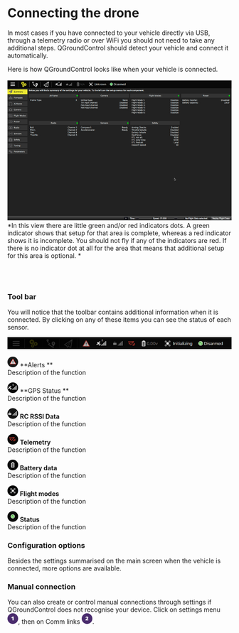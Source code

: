 # Connecting the drone
In most cases if you have connected to your vehicle directly via USB, through a telemetry radio or over WiFi you should not need to take any additional steps. QGroundControl should detect your vehicle and connect it automatically.

Here is how QGroundControl looks like when your vehicle is connected.
<br>
<br>
![](02_connecting_the_drone_screen.jpg)
*In this view there are little green and/or red indicators dots. A green indicator shows that setup for that area is complete, whereas a red indicator shows it is incomplete. You should not fly if any of the indicators are red. If there is no indicator dot at all for the area that means that additional setup for this area is optional. *
<br>
<br>
<br>
<br>
### Tool bar
You will notice that the toolbar contains additional information when it is connected. By clicking on any of these items you can see the status of each sensor. 

![](02_connecting_the_drone_menu.jpg)

![](02_ic_connecting_the_drone_screen_alerts.png) **Alerts **
<br>Description of the function

![](02_ic_connecting_the_drone_screen_gps.png) **GPS Status **
<br>Description of the function

![](02_ic_connecting_the_drone_screen_rc.png) **RC RSSI Data** 
<br>Description of the function

![](02_ic_connecting_the_drone_screen_telemetry.png) **Telemetry**
<br>Description of the function

![](02_ic_connecting_the_drone_screen_battery.png) **Battery data**
<br>Description of the function

![](02_ic_connecting_the_drone_screen_flight-modes.png) **Flight modes**
<br>Description of the function

![](02_ic_connecting_the_drone_screen_status.png) **Status**
<br>Description of the function


### Configuration options


Besides the settings summarised on the main screen when the vehicle is connected, more options are available. 



### Manual connection
You can also create or control manual connections through settings if QGroundControl does not recognise your device.
Click on settings menu ![](01.png), then on Comm links ![](02.png).
<br>
<br>
[](02_connecting_the_drone_screen_manual_connection.jpg)